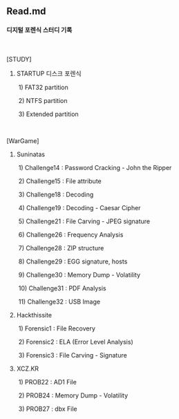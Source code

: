 ## Read.md

#### 디지털 포렌식 스터디 기록

<br>

[STUDY]

1. STARTUP 디스크 포렌식

   ​	1) FAT32 partition

   ​	2) NTFS partition

   ​	3) Extended partition

<br>

[WarGame]

1. Suninatas

   ​	1) Challenge14 : Password Cracking - John the Ripper

   ​	2) Challenge15 : File attribute

   ​	3) Challenge18 : Decoding

   ​	4) Challenge19 : Decoding - Caesar Cipher

   ​	5) Challenge21 : File Carving - JPEG signature

   ​	6) Challenge26 : Frequency Analysis

   ​	7) Challenge28 : ZIP structure

   ​	8) Challenge29 : EGG signature, hosts

   ​	9) Challenge30 : Memory Dump - Volatility

   ​	10) Challenge31 : PDF Analysis

   ​	11) Challenge32 : USB Image

2. Hackthissite

   ​	1) Forensic1 : File Recovery

   ​	2) Forensic2 : ELA (Error Level Analysis)

   ​	3) Forensic3 : File Carving - Signature

3. XCZ.KR

   ​	1) PROB22 : AD1 File

   ​	2) PROB24 : Memory Dump - Volatility

   ​	3) PROB27 : dbx File
